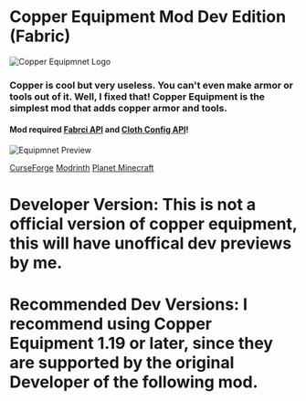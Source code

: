 # Copper Equipment Mod Dev Edition (Fabric)
![Copper Equipmnet Logo](https://i.imgur.com/pe7LqYx.png)

### Copper is cool but very useless. You can't even make armor or tools out of it. Well, I fixed that! Copper Equipment is the simplest mod that adds copper armor and tools.

#### Mod required [Fabrci API](https://www.curseforge.com/minecraft/mc-mods/fabric-api) and [Cloth Config API](https://www.curseforge.com/minecraft/mc-mods/cloth-config)!

![Equipmnet Preview](https://i.imgur.com/BXMFO1O.png)

[CurseForge](https://www.curseforge.com/minecraft/mc-mods/copper-equipment-fabric) [Modrinth](https://modrinth.com/mod/copper-equipment) [Planet Minecraft](https://www.planetminecraft.com/mod/copper-equipment/)

# Developer Version: This is not a official version of copper equipment, this will have unoffical dev previews by me.

# Recommended Dev Versions: I recommend using Copper Equipment 1.19 or later, since they are supported by the original Developer of the following mod.
